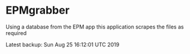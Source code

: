 # EPMgrabber
Using a database from the EPM app this application scrapes the files as required


Latest backup: Sun Aug 25 16:12:01 UTC 2019
